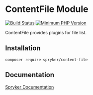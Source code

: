 # ContentFile Module
[![Build Status](https://travis-ci.org/spryker/content-file.svg)](https://travis-ci.org/spryker/content-file)
[![Minimum PHP Version](https://img.shields.io/badge/php-%3E%3D%207.3-8892BF.svg)](https://php.net/)

ContentFile provides plugins for file list.

## Installation

```
composer require spryker/content-file
```

## Documentation

[Spryker Documentation](https://academy.spryker.com/developing_with_spryker/module_guide/modules.html)
